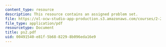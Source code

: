 ```yaml
---
content_type: resource
description: This resource contains an assigned problem set.
file: https://ol-ocw-studio-app-production.s3.amazonaws.com/courses/2-23-hydrofoils-and-propellers-spring-2007/00491540e81f5b6882298b096eda16e9_ps2.pdf
file_type: application/pdf
resourcetype: Document
title: ps2.pdf
uid: 00491540-e81f-5b68-8229-8b096eda16e9
---
```

